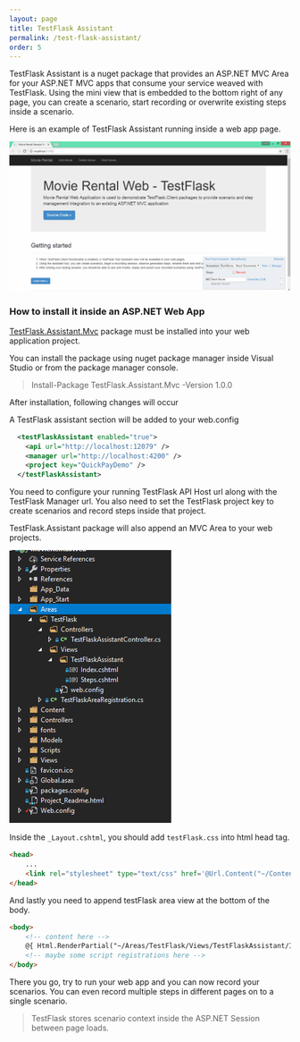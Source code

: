 ```yaml
---
layout: page
title: TestFlask Assistant
permalink: /test-flask-assistant/
order: 5
---
```


TestFlask Assistant is a nuget package that provides an ASP.NET MVC Area for your ASP.NET MVC apps that consume your service weaved with TestFlask. Using the mini view that is embedded to the bottom right of any page, you can create a scenario, start recording or overwrite existing steps inside a scenario. 

Here is an example of TestFlask Assistant running inside a web app page.

![TestFlask Assistant Sample](https://github.com/FatihSahin/test-flask-sample/raw/master/Docs/assistant_1.png)

### How to install it inside an ASP.NET Web App

[TestFlask.Assistant.Mvc](https://www.nuget.org/packages/TestFlask.Assistant.Mvc/) package must be installed into your web application project. 

You can install the package using nuget package manager inside Visual Studio or from the package manager console. 

> Install-Package TestFlask.Assistant.Mvc -Version 1.0.0

After installation, following changes will occur

A TestFlask assistant section will be added to your web.config

```xml
  <testFlaskAssistant enabled="true">
    <api url="http://localhost:12079" />
    <manager url="http://localhost:4200" />
    <project key="QuickPayDemo" />
  </testFlaskAssistant>
```
You need to configure your running TestFlask API Host url along with the TestFlask Manager url. You also need to set the TestFlask project key to create scenarios and record steps inside that project.

TestFlask.Assistant package will also append an MVC Area to your web projects.

![TestFlask Area](/public/images/testFlaskAssistant_area.PNG)

Inside the ```_Layout.cshtml```, you should add ```testFlask.css``` into html head tag.

```html
<head>
    ...
    <link rel="stylesheet" type="text/css" href='@Url.Content("~/Content/testFlask.css")'>
</head>
```

And lastly you need to append testFlask area view at the bottom of the body.

```html
<body>
    <!-- content here -->
    @{ Html.RenderPartial("~/Areas/TestFlask/Views/TestFlaskAssistant/Index.cshtml", TestFlask.Assistant.Mvc.Models.AssistantSessionContext.Current); }
    <!-- maybe some script registrations here -->
</body>
```

There you go, try to run your web app and you can now record your scenarios. You can even record multiple steps in different pages on to a single scenario.

> TestFlask stores scenario context inside the ASP.NET Session between page loads.